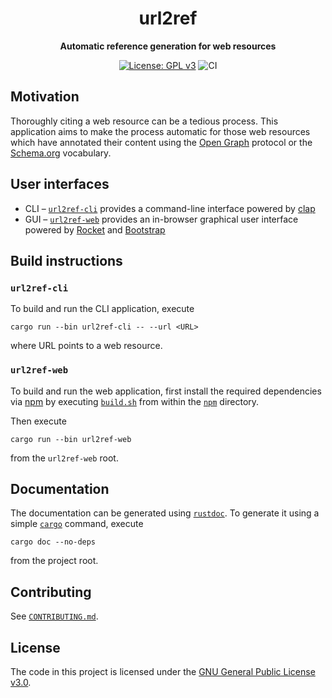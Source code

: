<div align="center">
  <h1>url2ref</h1>

  <p>
    <strong>Automatic reference generation for web resources</strong>
  </p>

[![License: GPL v3](https://img.shields.io/badge/License-GPLv3-blue.svg)](https://www.gnu.org/licenses/gpl-3.0) ![CI](https://img.shields.io/github/actions/workflow/status/url2ref/url2ref/.github%2Fworkflows%2Fci.yml?label=CI)

</div>

## Motivation

Thoroughly citing a web resource can be a tedious process. This application aims to make the process automatic for those web resources which have annotated their content using the [Open Graph](https://ogp.me/) protocol or the [Schema.org](https://schema.org/) vocabulary.

## User interfaces

* CLI &ndash; [``url2ref-cli``](./url2ref-cli) provides a command-line interface powered by [clap](https://crates.io/crates/clap)
* GUI &ndash; [``url2ref-web``](./url2ref-web) provides an in-browser graphical user interface powered by [Rocket](https://rocket.rs/) and [Bootstrap](https://getbootstrap.com/)

## Build instructions

### ``url2ref-cli``

To build and run the CLI application, execute

```console
cargo run --bin url2ref-cli -- --url <URL>
```

where URL points to a web resource.

### ``url2ref-web``

To build and run the web application, first install the required dependencies via [npm](https://www.npmjs.com/) by executing [``build.sh``](./url2ref-web/npm/build.sh) from within the [``npm``](./url2ref-web/npm) directory.

Then execute

```console
cargo run --bin url2ref-web
```

from the ``url2ref-web`` root.

## Documentation

The documentation can be generated using [``rustdoc``](https://doc.rust-lang.org/rustdoc/index.html). To generate it using a simple [``cargo``](https://doc.rust-lang.org/cargo/) command, execute

```console
cargo doc --no-deps
```

from the project root.

## Contributing

See [``CONTRIBUTING.md``](CONTRIBUTING.md).

## License

The code in this project is licensed under the [GNU General Public License v3.0](https://www.gnu.org/licenses/gpl-3.0).
